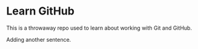 # Learn GitHub

This is a throwaway repo used to learn about working with Git and GitHub.

Adding another sentence.

